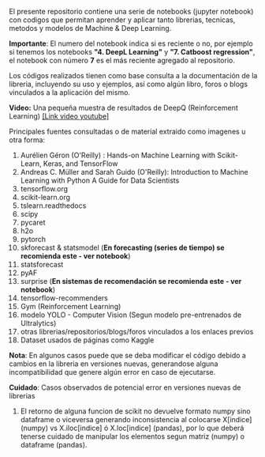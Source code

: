 El presente repositorio contiene una serie de notebooks (jupyter notebook) con codigos que permitan aprender y aplicar tanto librerias, tecnicas, metodos y modelos de Machine & Deep Learning.

**Importante**: El numero del notebook indica si es reciente o no, por ejemplo si tenemos los notebooks **"4. DeepL Learning"** y **"7. Catboost regression"**, el notebook con número **7** es el más reciente agregado al repositorio. 

Los códigos realizados tienen como base consulta a la documentación de la libreria, incluyendo su uso y ejemplos, así como algún libro, foros o blogs vinculados a la aplicación del mismo.

**Video:** Una pequeña muestra de resultados de DeepQ (Reinforcement Learning)
[[Link video youtube]](https://youtube.com/shorts/mnR2g9tkh4k)

Principales fuentes consultadas o de material extraido como imagenes u otra forma:
  1) Aurélien Géron (O'Reilly) : Hands-on Machine Learning with Scikit-Learn, Keras, and TensorFlow
  2) Andreas C. Müller and Sarah Guido (O'Reilly): Introduction to Machine Learning with Python A Guide for Data Scientists
  3) tensorflow.org
  4) scikit-learn.org
  5) tslearn.readthedocs
  6) scipy
  7) pycaret
  8) h2o
  9) pytorch
  10) skforecast & statsmodel (**En forecasting (series de tiempo) se recomienda este - ver notebook**)
  11) statsforecast
  12) pyAF
  13) surprise (**En sistemas de recomendación se recomienda este - ver notebook**)
  14) tensorflow-recommenders
  15) Gym (Reinforcement Learning)
  16) modelo YOLO - Computer Vision (Segun modelo pre-entrenados de Ultralytics)
  17) otras librerias/repositorios/blogs/foros vinculados a los enlaces previos
  18) Dataset usados de páginas como Kaggle

**Nota**: En algunos casos puede que se deba modificar el código debido a cambios en la libreria en versiones nuevas, generandose alguna incompatibilidad
que genere algún error en caso de ejecutarse.

**Cuidado**: Casos observados de potencial error en versiones nuevas de librerias
1) El retorno de alguna funcion de scikit no devuelve formato numpy sino dataframe o viceversa generando inconsistencia al colocarse X[indice] (numpy) vs X.iloc[indice] ó X.loc[indice] (pandas), por lo que deberá tenerse cuidado de manipular los elementos segun matriz (numpy) o dataframe (pandas).
